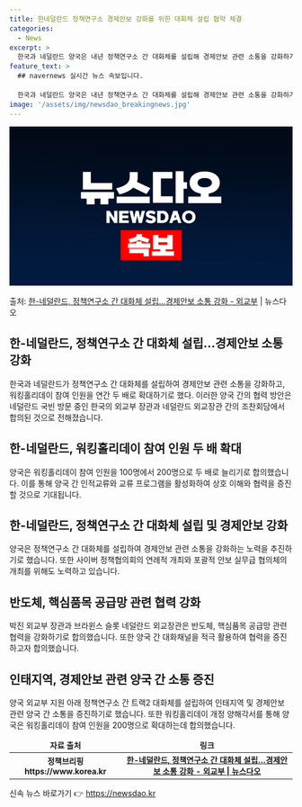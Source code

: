 ```yaml
---
title: 한네덜란드 정책연구소 경제안보 강화를 위한 대화체 설립 협약 체결
categories:
  - News
excerpt: >
  한국과 네덜란드 양국은 내년 정책연구소 간 대화체를 설립해 경제안보 관련 소통을 강화하기로 했다. 또 양국 …
feature_text: >
  ## navernews 실시간 뉴스 속보입니다.

  한국과 네덜란드 양국은 내년 정책연구소 간 대화체를 설립해 경제안보 관련 소통을 강화하기로 했다. 또 양국 …
image: '/assets/img/newsdao_breakingnews.jpg'
---
```


![뉴스다오 속보](/assets/img/newsdao_breakingnews.jpg)

<p>출처: <a href="https://newsdao.kr/2815" rel="dofollow">한-네덜란드, 정책연구소 간 대화체 설립…경제안보 소통 강화 - 외교부</a> | 뉴스다오</p>

<h2 data-ke-size="size26">한-네덜란드, 정책연구소 간 대화체 설립…경제안보 소통 강화</h2>
<p data-ke-size="size16">한국과 네덜란드가 정책연구소 간 대화체를 설립하여 경제안보 관련 소통을 강화하고, 워킹홀리데이 참여 인원을 연간 두 배로 확대하기로 했다. 이러한 양국 간의 협력 방안은 네덜란드 국빈 방문 중인 한국의 외교부 장관과 네덜란드 외교장관 간의 조찬회담에서 합의된 것으로 전해졌습니다.</p>

<h2 data-ke-size="size24">한-네덜란드, 워킹홀리데이 참여 인원 두 배 확대</h2>
<p data-ke-size="size16">양국은 워킹홀리데이 참여 인원을 100명에서 200명으로 두 배로 늘리기로 합의했습니다. 이를 통해 양국 간 인적교류와 교류 프로그램을 활성화하여 상호 이해와 협력을 증진할 것으로 기대됩니다.</p>

<h2 data-ke-size="size24">한-네덜란드, 정책연구소 간 대화체 설립 및 경제안보 강화</h2>
<p data-ke-size="size16">양국은 정책연구소 간 대화체를 설립하여 경제안보 관련 소통을 강화하는 노력을 추진하기로 했습니다. 또한 사이버 정책협의회의 연례적 개최와 포괄적 안보 실무급 협의체의 개최를 위해도 노력하고 있습니다.</p>

<h2 data-ke-size="size24">반도체, 핵심품목 공급망 관련 협력 강화</h2>
<p data-ke-size="size16">박진 외교부 장관과 브라윈스 슬롯 네덜란드 외교장관은 반도체, 핵심품목 공급망 관련 협력을 강화하기로 합의했습니다. 또한 양국 간 대화채널을 적극 활용하여 협력을 증진하고자 합의했습니다.</p>

<h2 data-ke-size="size24">인태지역, 경제안보 관련 양국 간 소통 증진</h2>
<p data-ke-size="size16">양국 외교부 지원 아래 정책연구소 간 트랙2 대화체를 설립하여 인태지역 및 경제안보 관련 양국 간 소통을 증진하기로 했습니다. 또한 워킹홀리데이 개정 양해각서를 통해 양국은 워킹홀리데이 참여 인원을 200명으로 확대하는데 합의했습니다.</p>

<table>
	<thead>
		<tr>
			<td style="text-align: center; height: 17px;"><b>자료 출처</b></td>
			<td style="text-align: center; height: 17px;"><b>링크</b></td>
		</tr>
	</thead>
	<tbody>
		<tr>
			<td style="text-align: center; height: 17px;"><b>정책브리핑 https://www.korea.kr</b></td>
			<td style="text-align: center; height: 17px;"><b><a href="https://newsdao.kr/2815">한-네덜란드, 정책연구소 간 대화체 설립…경제안보 소통 강화 - 외교부 | 뉴스다오</a></b></td>
		</tr>
	</tbody>
</table>
<p data-ke-size="size16"></p> 

신속 뉴스 바로가기 👉 <a href="https://newsdao.kr" rel="dofollow">https://newsdao.kr</a>


